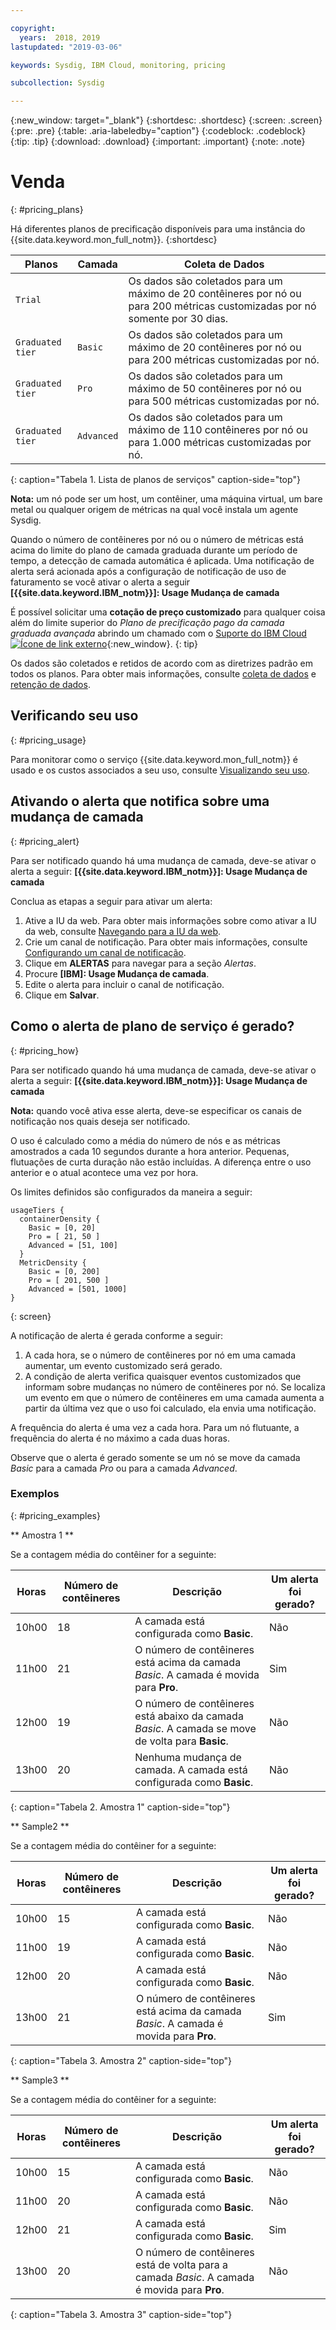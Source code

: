 ```yaml
---

copyright:
  years:  2018, 2019
lastupdated: "2019-03-06"

keywords: Sysdig, IBM Cloud, monitoring, pricing

subcollection: Sysdig

---
```


{:new_window: target="_blank"}
{:shortdesc: .shortdesc}
{:screen: .screen}
{:pre: .pre}
{:table: .aria-labeledby="caption"}
{:codeblock: .codeblock}
{:tip: .tip}
{:download: .download}
{:important: .important}
{:note: .note}


# Venda
{: #pricing_plans}

Há diferentes planos de precificação disponíveis para uma instância do {{site.data.keyword.mon_full_notm}}.
{:shortdesc}
 

| Planos            | Camada         | Coleta de Dados  |
|------------------|--------------|------------------|
| `Trial`          |              | Os dados são coletados para um máximo de 20 contêineres por nó ou para 200 métricas customizadas por nó somente por 30 dias. |
| `Graduated tier` | `Basic`      | Os dados são coletados para um máximo de 20 contêineres por nó ou para 200 métricas customizadas por nó. |
| `Graduated tier` | `Pro`        | Os dados são coletados para um máximo de 50 contêineres por nó ou para 500 métricas customizadas por nó. |
| `Graduated tier` | `Advanced`   | Os dados são coletados para um máximo de 110 contêineres por nó ou para 1.000 métricas customizadas por nó. |
{: caption="Tabela 1. Lista de planos de serviços" caption-side="top"} 


**Nota:** um nó pode ser um host, um contêiner, uma máquina virtual, um bare metal ou qualquer origem de métricas na qual você instala um agente Sysdig.

Quando o número de contêineres por nó ou o número de métricas está acima do limite do plano de camada graduada durante um período de tempo, a detecção de camada automática é aplicada. Uma notificação de alerta será acionada após a configuração de notificação de uso de faturamento se você ativar o alerta a seguir **[{{site.data.keyword.IBM_notm}}]: Usage Mudança de camada**

É possível solicitar uma **cotação de preço customizado** para qualquer coisa além do limite superior do *Plano de precificação pago da camada graduada avançada* abrindo um chamado com o [Suporte do IBM Cloud ![Ícone de link externo](../../icons/launch-glyph.svg "Ícone de link externo")](https://cloud.ibm.com/unifiedsupport/supportcenter){:new_window}.
{: tip}

Os dados são coletados e retidos de acordo com as diretrizes padrão em todos os planos. Para obter mais informações, consulte [coleta de dados](/docs/services/Monitoring-with-Sysdig?topic=Sysdig-about#overview_collection) e [retenção de dados](/docs/services/Monitoring-with-Sysdig?topic=Sysdig-about#overview_retention).


## Verificando seu uso
{: #pricing_usage}

Para monitorar como o serviço {{site.data.keyword.mon_full_notm}} é usado e os custos associados a seu uso, consulte [Visualizando seu uso](/docs/billing-usage?topic=billing-usage-viewingusage#viewingusage).



## Ativando o alerta que notifica sobre uma mudança de camada
{: #pricing_alert}

Para ser notificado quando há uma mudança de camada, deve-se ativar o alerta a seguir: **[{{site.data.keyword.IBM_notm}}]: Usage Mudança de camada**

Conclua as etapas a seguir para ativar um alerta:

1. Ative a IU da web. Para obter mais informações sobre como ativar a IU da web, consulte [Navegando para a IU da web](/docs/services/Monitoring-with-Sysdig?topic=Sysdig-launch#launch). 
2. Crie um canal de notificação. Para obter mais informações, consulte [Configurando um canal de notificação](/docs/services/Monitoring-with-Sysdig?topic=Sysdig-notifications#notifications_create). 
3. Clique em **ALERTAS** para navegar para a seção *Alertas*.
2. Procure **[IBM]: Usage Mudança de camada**.
3. Edite o alerta para incluir o canal de notificação.
4. Clique em **Salvar**.



## Como o alerta de plano de serviço é gerado?
{: #pricing_how}

Para ser notificado quando há uma mudança de camada, deve-se ativar o alerta a seguir: **[{{site.data.keyword.IBM_notm}}]: Usage Mudança de camada**

**Nota:** quando você ativa esse alerta, deve-se especificar os canais de notificação nos quais deseja ser notificado.

O uso é calculado como a média do número de nós e as métricas amostrados a cada 10 segundos durante a hora anterior. Pequenas, flutuações de curta duração não estão incluídas. A diferença entre o uso anterior e o atual acontece uma vez por hora.

Os limites definidos são configurados da maneira a seguir:

``` 
usageTiers {
  containerDensity {
    Basic = [0, 20]
    Pro = [ 21, 50 ]
    Advanced = [51, 100]
  }
  MetricDensity {
    Basic = [0, 200]
    Pro = [ 201, 500 ]
    Advanced = [501, 1000]
}
```
{: screen}

A notificação de alerta é gerada conforme a seguir:
1. A cada hora, se o número de contêineres por nó em uma camada aumentar, um evento customizado será gerado.
2. A condição de alerta verifica quaisquer eventos customizados que informam sobre mudanças no número de contêineres por nó. Se localiza um evento em que o número de contêineres em uma camada aumenta a partir da última vez que o uso foi calculado, ela envia uma notificação.

A frequência do alerta é uma vez a cada hora. Para um nó flutuante, a frequência do alerta é no máximo a cada duas horas.

Observe que o alerta é gerado somente se um nó se move da camada *Basic* para a camada *Pro* ou para a camada *Advanced*. 



### Exemplos
{: #pricing_examples}

** Amostra 1 ** 

Se a contagem média do contêiner for a seguinte: 

| Horas     | Número de contêineres | Descrição                                                                   | Um alerta foi gerado? |
|----------|----------------------|-------------------------------------------------------------------------------|------------------------|
| 10h00    | 18                   | A camada está configurada como **Basic**.                                                     | Não                     |
| 11h00    | 21                   | O número de contêineres está acima da camada *Basic*. A camada é movida para **Pro**.            | Sim                    |
| 12h00    | 19                   | O número de contêineres está abaixo da camada *Basic*. A camada se move de volta para **Basic**.     | Não                    |
| 13h00    | 20                   | Nenhuma mudança de camada. A camada está configurada como **Basic**.                                     | Não                     |
{: caption="Tabela 2. Amostra 1" caption-side="top"} 


** Sample2 **

Se a contagem média do contêiner for a seguinte: 

| Horas     | Número de contêineres | Descrição                                                                   | Um alerta foi gerado? |
|----------|----------------------|-------------------------------------------------------------------------------|------------------------|
| 10h00    | 15                   | A camada está configurada como **Basic**.                                                     | Não                     |
| 11h00    | 19                   | A camada está configurada como **Basic**.                                                     | Não                     |
| 12h00    | 20                   | A camada está configurada como **Basic**.                                                     | Não                    |
| 13h00    | 21                   | O número de contêineres está acima da camada *Basic*. A camada é movida para **Pro**.            | Sim                     |
{: caption="Tabela 3. Amostra 2" caption-side="top"}


** Sample3 **

Se a contagem média do contêiner for a seguinte: 

| Horas     | Número de contêineres | Descrição                                                                   | Um alerta foi gerado? |
|----------|----------------------|-------------------------------------------------------------------------------|------------------------|
| 10h00    | 15                   | A camada está configurada como **Basic**.                                                     | Não                     |
| 11h00    | 20                   | A camada está configurada como **Basic**.                                                     | Não                    |
| 12h00    | 21                   | A camada está configurada como **Basic**.                                                     | Sim                    |
| 13h00    | 20                   | O número de contêineres está de volta para a camada *Basic*. A camada é movida para **Pro**.          | Não                     |
{: caption="Tabela 3. Amostra 3" caption-side="top"}




